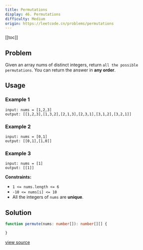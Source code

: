 ```yaml
---
title: Permutations
display: 46. Permutations
difficulty: Medium
origin: https://leetcode.cn/problems/permutations
---
```


[[toc]]

## Problem

Given an array nums of distinct integers, return `all the possible permutations`. You can return the answer in **any order**.

## Usage

### Example 1

```
input: nums = [1,2,3]
output: [[1,2,3],[1,3,2],[2,1,3],[2,3,1],[3,1,2],[3,2,1]]
```

### Example 2

```
input: nums = [0,1]
output: [[0,1],[1,0]]
```

### Example 3

```
input: nums = [1]
output: [[1]]
```

**Constraints:**

- <code>1 &lt;= nums.length &lt;= 6</code>
- <code>-10 &lt;= nums[i] &lt;= 10</code>
- All the integers of <code>nums</code> are **unique**.


## Solution

```ts
function permute(nums: number[]): number[][] {

}
```

[view source](https://leetcode.cn/problems/permutations)
